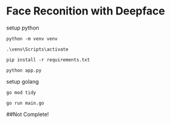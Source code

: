 # Face Reconition with Deepface


setup python
```
python -m venv venv
```
```
.\venv\Scripts\activate
```
```
pip install -r requirements.txt
```
```
python app.py
```

setup golang
```
go mod tidy
```

```
go run main.go
```


##Not Complete!
